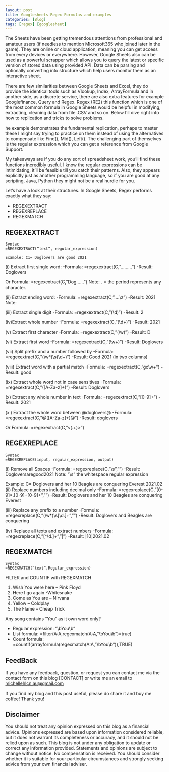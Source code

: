 ```yaml
---
layout: post
title: Googlesheets Regex Formulas and examples
categories: [Blog]
tags: [regex] [googlesheet]
---
```


The Sheets have been getting tremendous attentions from professional and amateur users (if needless to mention Microsoft365 who joined later in the game). They are online or cloud application, meaning you can get access from every devices or everywhere. However, Google Sheets also can be used as a powerful scrapper which allows you to query the latest or specific version of stored data using provided API. Data can be parsing and optionally converting into structure which help users monitor them as an interactive sheet.

There are few similarities between Google Sheets and Excel, they do provide the identical tools such as Vlookup, Index, ArrayFormula and in another side, as a discrete service, there are also extra features for example Googlefinance, Query and Regex. Regex (RE2) this function which is one of the most common formula in Google Sheets would be helpful in modifying, extracting, cleaning data from file .CSV and so on. Below I’ll dive right into how to replication and tricks to solve problems.

he example demonstrates the fundamental replication, perhaps to master these I might say trying to practice on them instead of using the alternatives to compensate like Find(), Mid(), Left(). The challenging part of themselves is the regular expression which you can get a reference from Google Support.

My takeaways are if you do any sort of spreadsheet work, you’ll find these functions incredibly useful. I know the regular expressions can be intimidating, it’ll be feasible till you catch their patterns. Also, they appears explicitly just as another programming language, so if you are good at any scripting, Java, Python they might not be a real hurdle for you.

Let’s have a look at their structures. In Google Sheets, Regex performs exactly what they say:

- REGEXEXTRACT
- REGEXREPLACE
- REGEXMATCH

## REGEXEXTRACT

```
Syntax
=REGEXEXTRACT(“text”, regular_expression)

Example: C1= Doglovers are good 2021
```

(i) Extract first single word:
-Formula: =regexextract(C,”………”)
-Result: Doglovers

Or Formula: =regexextract(C,”Dog……”)
Note: . = the period represents any character.

(ii) Extract ending word:
-Formula: =regexextract(C,”….\z”)
-Result: 2021
Note:

(iii) Extract single digit
-Formula: =regexextract(C,”(\d)”)
-Result: 2

(iv)Extract whole number
-Formula: =regexextract(C,”(\d+)”)
-Result: 2021

(v) Extract first character
-Formula: =regexextract(C,”(\w)”)
-Result: D

(vi) Extract first word
-Formula: =regexextract(C,”(\w+)”)
-Result: Doglovers

(vii) Split prefix and a number followed by
-Formula: =regexextract(C,”(\w*)\s(\d+)”)
-Result: Good 2021 (in two columns)

(viii) Extract word with a partial match
-Formula: =regexextract(C,”go\w+”)
-Result: good

(ix) Extract whole word not in case sensitives
-Formula: =regexextract(C,”([A-Za-z]+)”)
-Result: Doglovers

(x) Extract any whole number in text
-Formula: =regexextract(C,”[0-9]+”)
-Result: 2021

(xi) Extract the whole word between @doglovers@
-Formula: =regexextract(C,”\@([A-Za-z]+)\@”)
-Result: doglovers

Or Formula: =regexextract(C,”<(.+)>”)		

## REGEXREPLACE

```
Syntax
=REGEXREPLACE(input, regular_expression, output)
```

(i) Remove all Spaces
-Formula: =regexreplace(C,”\s”,””)
-Result: Dogloversaregood2021
Note: “\s” the whitespace regular expression

Example: C= Doglovers and her 10 Beagles are conquering Everest 2021.02
(ii) Replace numbers including decimal only
-Formula: =regexreplace(C,”[0-9]*\.[0-9]+[0-9]+”,””)
-Result: Doglovers and her 10 Beagles are conquering Everest

(iii) Replace any prefix to a number
-Formula: =regexreplace(C,”(\w*)\s[\d\.]+”,””)
-Result: Doglovers and Beagles are conquering

(iv) Replace all texts and extract numbers
-Formula: =regexreplace(C,”[^\d\.]+”,”|”)
-Result: |10|2021.02

## REGEXMATCH

```
Syntax
=REGEXMATCH(“text”,Regular_expression)
```
FILTER and COUNTIF with REGEXMATCH

1. Wish You were here – Pink Floyd
2. Here I go again -Whitesnake
3. Come as You are – Nirvana
4. Yellow – Coldplay
5. The Flame – Cheap Trick

Any song contains “You” as it own word only?	
- Regular expression: “\bYou\b”
- List formula: =filter(A:A,regexmatch(A:A,”\bYou\b”)=true)
- Count formula: =countif(arrayformula(regexmatch(A:A,”\bYou\b”)),TRUE)

## FeedBack

If you have any feedback, question, or request you can contact me via the contact form on this blog [CONTACT] or write me an email to michellehlcn.au@gmail.com

If you find my blog and this post useful, please do share it and buy me coffee! Thank you!

## Disclaimer

You should not treat any opinion expressed on this blog as a financial advice. Opinions expressed are based upon information considered reliable, but it does not warrant its completeness or accuracy, and it should not be relied upon as such. This blog is not under any obligation to update or correct any information provided. Statements and opinions are subject to change without notice. No compensation is received. You should consider whether it is suitable for your particular circumstances and strongly seeking advice from your own financial adviser.